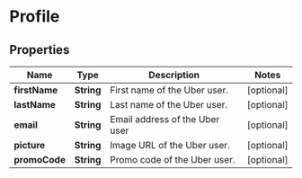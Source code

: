 
# Profile

## Properties
Name | Type | Description | Notes
------------ | ------------- | ------------- | -------------
**firstName** | **String** | First name of the Uber user. |  [optional]
**lastName** | **String** | Last name of the Uber user. |  [optional]
**email** | **String** | Email address of the Uber user |  [optional]
**picture** | **String** | Image URL of the Uber user. |  [optional]
**promoCode** | **String** | Promo code of the Uber user. |  [optional]



